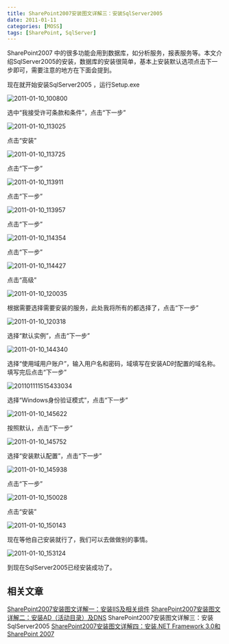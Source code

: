 ```yaml
---
title: SharePoint2007安装图文详解三：安装SqlServer2005
date: 2011-01-11
categories: [MOSS]
tags: [SharePoint, SqlServer]
---
```


SharePoint2007 中的很多功能会用到数据库，如分析服务，报表服务等。本文介绍SqlServer2005的安装，数据库的安装很简单，基本上安装默认选项点击下一步即可，需要注意的地方在下面会提到。

现在就开始安装SqlServer2005 ，运行Setup.exe

![2011-01-10_100800](http://oec2003.qiniudn.com/2011-01-10_100800.gif)

选中“我接受许可条款和条件”，点击“下一步”

![2011-01-10_113025](http://oec2003.qiniudn.com/2011-01-10_113025.gif)

点击“安装”

![2011-01-10_113725](http://oec2003.qiniudn.com/2011-01-10_113725.gif)

点击“下一步”

![2011-01-10_113911](http://oec2003.qiniudn.com/2011-01-10_113911.gif)

点击“下一步”

![2011-01-10_113957](http://oec2003.qiniudn.com/2011-01-10_113957.gif)

点击“下一步”

![2011-01-10_114354](http://oec2003.qiniudn.com/2011-01-10_114354.gif)

点击“下一步”

![2011-01-10_114427](http://oec2003.qiniudn.com/2011-01-10_114427.gif)

点击“高级”

![2011-01-10_120035](http://oec2003.qiniudn.com/2011-01-10_120035.gif)

根据需要选择需要安装的服务，此处我将所有的都选择了，点击“下一步”

![2011-01-10_120318](http://oec2003.qiniudn.com/2011-01-10_120318.gif)

选择“默认实例”，点击“下一步”

![2011-01-10_144340](http://oec2003.qiniudn.com/2011-01-10_144340.gif)

选择“使用域用户账户”，输入用户名和密码，域填写在安装AD时配置的域名称。填写完后点击“下一步”

![201101111515433034](http://oec2003.qiniudn.com/201101111515433034.gif)

选择“Windows身份验证模式”，点击“下一步”

![2011-01-10_145622](http://oec2003.qiniudn.com/2011-01-10_145622.gif)

按照默认，点击“下一步”

![2011-01-10_145752](http://oec2003.qiniudn.com/2011-01-10_145752.gif)

选择“安装默认配置”，点击“下一步”

![2011-01-10_145938](http://oec2003.qiniudn.com/2011-01-10_145938.gif)

点击“下一步”

![2011-01-10_150028](http://oec2003.qiniudn.com/2011-01-10_150028.gif)

点击“安装”

![2011-01-10_150143](http://oec2003.qiniudn.com/2011-01-10_150143.gif)

现在等他自己安装就行了，我们可以去做做别的事情。

![2011-01-10_153124](http://oec2003.qiniudn.com/2011-01-10_153124.gif)

到现在SqlServer2005已经安装成功了。

## 相关文章

[SharePoint2007安装图文详解一：安装IIS及相关组件](http://blog.fwhyy.com/2011/01/iis-install/)
[SharePoint2007安装图文详解二：安装AD（活动目录）及DNS](http://blog.fwhyy.com/2011/01/installation-of-ad-and-dns/)
SharePoint2007安装图文详解三：安装SqlServer2005
[SharePoint2007安装图文详解四：安装.NET Framework 3.0和SharePoint 2007](http://blog.fwhyy.com/2011/01/installation-of-the-net-framework-3-0-and-sharepoint-2007/)


